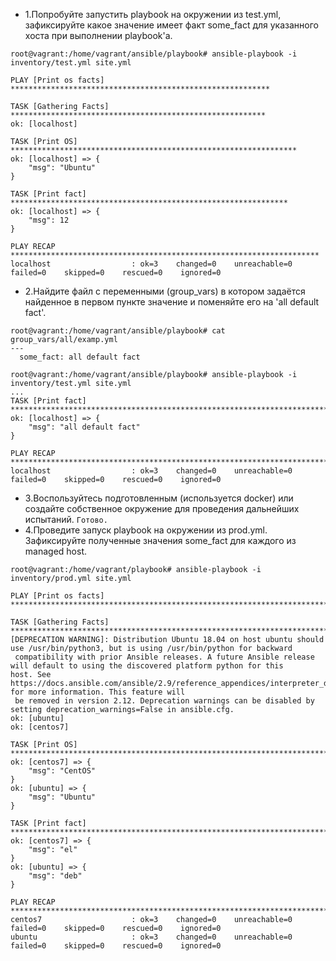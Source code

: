 - 1.Попробуйте запустить playbook на окружении из test.yml, зафиксируйте какое значение имеет факт some_fact для указанного хоста при выполнении playbook'a.
```    
root@vagrant:/home/vagrant/ansible/playbook# ansible-playbook -i inventory/test.yml site.yml

PLAY [Print os facts] **********************************************************

TASK [Gathering Facts] *********************************************************
ok: [localhost]

TASK [Print OS] ****************************************************************
ok: [localhost] => {
    "msg": "Ubuntu"
}

TASK [Print fact] **************************************************************
ok: [localhost] => {
    "msg": 12
}

PLAY RECAP *********************************************************************
localhost                  : ok=3    changed=0    unreachable=0    failed=0    skipped=0    rescued=0    ignored=0
```
- 2.Найдите файл с переменными (group_vars) в котором задаётся найденное в первом пункте значение и поменяйте его на 'all default fact'.
```
root@vagrant:/home/vagrant/ansible/playbook# cat group_vars/all/examp.yml
---
  some_fact: all default fact

root@vagrant:/home/vagrant/ansible/playbook# ansible-playbook -i inventory/test.yml site.yml
...
TASK [Print fact] *********************************************************************************************************************
ok: [localhost] => {
    "msg": "all default fact"
}

PLAY RECAP ****************************************************************************************************************************
localhost                  : ok=3    changed=0    unreachable=0    failed=0    skipped=0    rescued=0    ignored=0
```
- 3.Воспользуйтесь подготовленным (используется docker) или создайте собственное окружение для проведения дальнейших испытаний.
```Готово.```
- 4.Проведите запуск playbook на окружении из prod.yml. Зафиксируйте полученные значения some_fact для каждого из managed host. 
```
root@vagrant:/home/vagrant/playbook# ansible-playbook -i inventory/prod.yml site.yml

PLAY [Print os facts] *****************************************************************************************************************

TASK [Gathering Facts] ****************************************************************************************************************
[DEPRECATION WARNING]: Distribution Ubuntu 18.04 on host ubuntu should use /usr/bin/python3, but is using /usr/bin/python for backward
 compatibility with prior Ansible releases. A future Ansible release will default to using the discovered platform python for this
host. See https://docs.ansible.com/ansible/2.9/reference_appendices/interpreter_discovery.html for more information. This feature will
 be removed in version 2.12. Deprecation warnings can be disabled by setting deprecation_warnings=False in ansible.cfg.
ok: [ubuntu]
ok: [centos7]

TASK [Print OS] ***********************************************************************************************************************
ok: [centos7] => {
    "msg": "CentOS"
}
ok: [ubuntu] => {
    "msg": "Ubuntu"
}

TASK [Print fact] *********************************************************************************************************************
ok: [centos7] => {
    "msg": "el"
}
ok: [ubuntu] => {
    "msg": "deb"
}

PLAY RECAP ****************************************************************************************************************************
centos7                    : ok=3    changed=0    unreachable=0    failed=0    skipped=0    rescued=0    ignored=0
ubuntu                     : ok=3    changed=0    unreachable=0    failed=0    skipped=0    rescued=0    ignored=0
```
